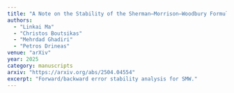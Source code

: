 ```yaml
---
title: "A Note on the Stability of the Sherman–Morrison–Woodbury Formula"
authors:
  - "Linkai Ma"
  - "Christos Boutsikas"
  - "Mehrdad Ghadiri"
  - "Petros Drineas"
venue: "arXiv"
year: 2025
category: manuscripts
arxiv: "https://arxiv.org/abs/2504.04554"
excerpt: "Forward/backward error stability analysis for SMW."
---
```

